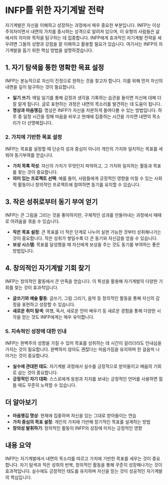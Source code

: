 # INFP를 위한 자기계발 전략

자기계발은 자신을 이해하고 성장하는 과정에서 매우 중요한 부분입니다. INFP는 이상주의자이면서 내면의 가치를 중시하는 성격으로 알려져 있으며, 이 유형의 사람들은 삶에서의 의미와 목적을 탐구하는 데 집중합니다. INFP에게 효과적인 자기계발 전략을 세우려면 그들의 성향과 강점을 잘 이해하고 활용할 필요가 있습니다. 여기서는 INFP의 자기계발을 돕기 위한 핵심 방법을 설명하겠습니다.

## 1. 자기 탐색을 통한 명확한 목표 설정
INFP는 본능적으로 자신이 진정으로 원하는 것을 찾고자 합니다. 이를 위해 먼저 자신의 내면을 깊이 탐구하는 것이 필요합니다.

- **일기 쓰기**: 매일 일기를 통해 감정과 생각을 기록하는 습관을 들이면 자신에 대해 더 잘 알게 됩니다. 글로 표현하는 과정은 내면의 목소리를 발견하는 데 도움이 됩니다.
- **명상과 마음챙김**: 명상은 INFP가 자신을 차분하게 들여다볼 수 있는 방법입니다. 하루 중 일정 시간을 정해 마음을 비우고 현재에 집중하는 시간을 가지면 내면의 목소리가 더 선명해집니다.

### 2. 가치에 기반한 목표 설정
INFP는 목표를 설정할 때 단순히 성과 중심이 아니라 개인의 가치와 일치하는 목표를 세워야 동기부여를 얻습니다.

- **가치 목록 작성**: 자신의 가치가 무엇인지 파악하고, 그 가치와 일치하는 활동과 목표를 찾는 것이 중요합니다.
- **의미 있는 프로젝트 선택**: 예를 들어, 사람들에게 긍정적인 영향을 미칠 수 있는 사회적 활동이나 창의적인 프로젝트에 참여하면 동기를 유지할 수 있습니다.

## 3. 작은 성취로부터 동기 부여 얻기
INFP는 큰 그림을 그리는 것을 좋아하지만, 구체적인 성과를 만들어내는 과정에서 때때로 어려움을 겪을 수 있습니다.

- **작은 목표 설정**: 큰 목표를 더 작은 단계로 나누어 실현 가능한 것부터 성취해나가는 것이 중요합니다. 작은 성취가 쌓일수록 더 큰 동기와 자신감을 얻을 수 있습니다.
- **보상 시스템**: 목표를 달성했을 때 자신에게 보상을 주는 것도 동기를 부여하는 좋은 방법입니다.

## 4. 창의적인 자기계발 기회 찾기
INFP는 창의적인 활동에서 큰 만족을 얻습니다. 이 특성을 활용해 자기계발의 다양한 기회를 찾는 것이 효과적입니다.

- **글쓰기와 예술 활동**: 글쓰기, 그림 그리기, 음악 등 창의적인 활동을 통해 자신의 감정을 표현하고 성장할 수 있습니다.
- **새로운 취미 탐색**: 여행, 독서, 새로운 언어 배우기 등 새로운 경험을 통해 다양한 시각을 얻는 것도 INFP에게는 매우 유익합니다.

### 5. 지속적인 성장에 대한 인내
INFP는 완벽주의 성향을 가질 수 있어 목표를 성취하는 데 시간이 걸리더라도 인내심을 가지는 것이 필요합니다. 완벽하지 않아도 괜찮다는 마음가짐을 유지하며 한 걸음씩 나아가는 것이 중요합니다.

- **실수에 관대한 태도**: 자기계발 과정에서 실수를 긍정적으로 받아들이고 배움의 기회로 삼는 것이 중요합니다.
- **긍정적인 자기 대화**: 스스로에게 응원과 지지를 보내는 긍정적인 언어를 사용하면 힘들 때도 꾸준히 노력할 수 있습니다.

## 더 알아보기
- **마음챙김 명상**: 현재에 집중하며 자신을 있는 그대로 받아들이는 연습
- **가치 중심의 목표 설정**: 개인의 가치에 기반해 장기적인 목표를 설계하는 방법
- **창의성 발휘하기**: 창의적인 활동이 INFP의 성장에 미치는 긍정적인 영향

## 내용 요약
INFP는 자기계발에서 내면의 목소리를 따르고 가치에 기반한 목표를 세우는 것이 중요합니다. 자기 탐색과 작은 성취의 반복, 창의적인 활동을 통해 꾸준히 성장해나가는 것이 효과적입니다. 실수에도 긍정적인 태도를 유지하며 자신을 믿는 것이 성공적인 자기계발의 핵심입니다.